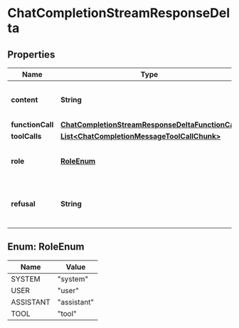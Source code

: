 # ChatCompletionStreamResponseDelta

## Properties
Name | Type | Description | Notes
------------ | ------------- | ------------- | -------------
**content** | **String** | The contents of the chunk message. |  [optional]
**functionCall** | [**ChatCompletionStreamResponseDeltaFunctionCall**](ChatCompletionStreamResponseDeltaFunctionCall.md) |  |  [optional]
**toolCalls** | [**List&lt;ChatCompletionMessageToolCallChunk&gt;**](ChatCompletionMessageToolCallChunk.md) |  |  [optional]
**role** | [**RoleEnum**](#RoleEnum) | The role of the author of this message. |  [optional]
**refusal** | **String** | The refusal message generated by the model. |  [optional]

<a name="RoleEnum"></a>
## Enum: RoleEnum
Name | Value
---- | -----
SYSTEM | &quot;system&quot;
USER | &quot;user&quot;
ASSISTANT | &quot;assistant&quot;
TOOL | &quot;tool&quot;
